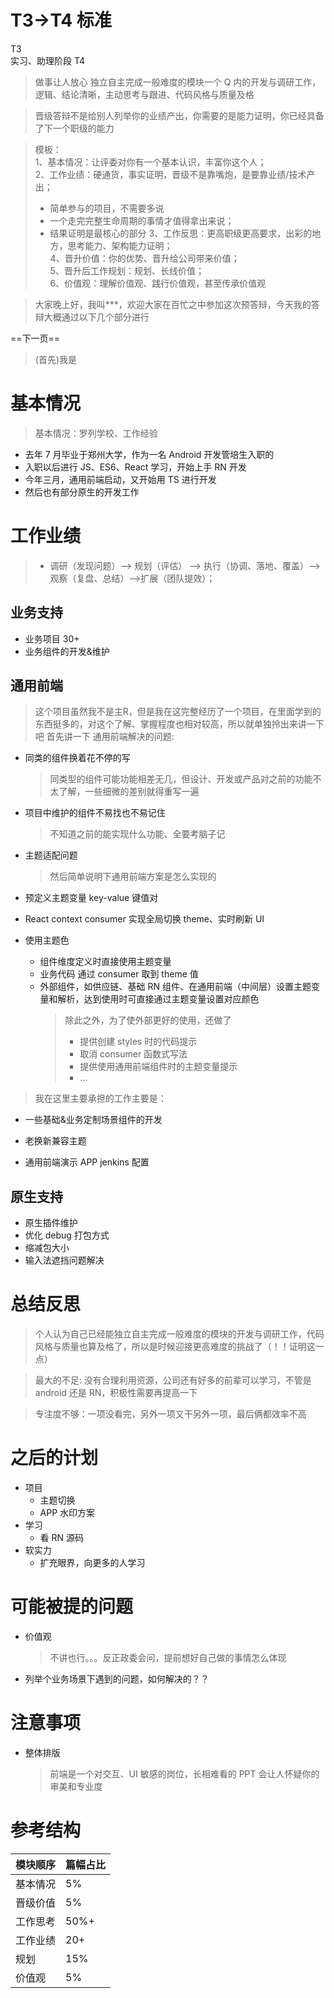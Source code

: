 # T3->T4 标准

T3  
实习、助理阶段
T4

> 做事让人放心
> 独立自主完成一般难度的模块一个 Q 内的开发与调研工作，逻辑、结论清晰，主动思考与跟进、代码风格与质量及格

> 晋级答辩不是给别人列举你的业绩产出，你需要的是能力证明，你已经具备了下一个职级的能力

> 模板：  
> 1、基本情况：让评委对你有一个基本认识，丰富你这个人；  
> 2、工作业绩：硬通货，事实证明，晋级不是靠嘴炮，是要靠业绩/技术产出；
>
> - 简单参与的项目，不需要多说
> - 一个走完完整生命周期的事情才值得拿出来说；
> - 结果证明是最核心的部分
>   3、工作反思：更高职级更高要求，出彩的地方，思考能力、架构能力证明；  
>   4、晋升价值：你的优势、晋升给公司带来价值；  
>   5、晋升后工作规划：规划、长线价值；  
>   6、价值观：理解价值观、践行价值观，甚至传承价值观

> 大家晚上好，我叫\*\*\*，欢迎大家在百忙之中参加这次预答辩，今天我的答辩大概通过以下几个部分进行

==下一页==

> (首先)我是

# 基本情况

> 基本情况：罗列学校、工作经验

- 去年 7 月毕业于郑州大学，作为一名 Android 开发管培生入职的
- 入职以后进行 JS、ES6、React 学习，开始上手 RN 开发
- 今年三月，通用前端启动，又开始用 TS 进行开发
- 然后也有部分原生的开发工作

# 工作业绩

> - 调研（发现问题）–> 规划（评估） --> 执行（协调、落地、覆盖）–> 观察（复盘、总结）-->扩展（团队提效）；

## 业务支持

- 业务项目 30+
- 业务组件的开发&维护

## 通用前端

> 这个项目虽然我不是主R，但是我在这完整经历了一个项目，在里面学到的东西挺多的，对这个了解、掌握程度也相对较高，所以就单独拎出来讲一下吧
> 首先讲一下
> 通用前端解决的问题:

- 同类的组件换着花不停的写
  > 同类型的组件可能功能相差无几，但设计、开发或产品对之前的功能不太了解，一些细微的差别就得重写一遍
- 项目中维护的组件不易找也不易记住
  > 不知道之前的能实现什么功能、全要考脑子记
- 主题适配问题
  > 然后简单说明下通用前端方案是怎么实现的
- 预定义主题变量 key-value 键值对
- React context consumer 实现全局切换 theme、实时刷新 UI
- 使用主题色

  - 组件维度定义时直接使用主题变量
  - 业务代码 通过 consumer 取到 theme 值
  - 外部组件，如供应链、基础 RN 组件、在通用前端（中间层）设置主题变量和解析，达到使用时可直接通过主题变量设置对应颜色
    > 除此之外，为了使外部更好的使用，还做了
    >
    > - 提供创建 styles 时的代码提示
    > - 取消 consumer 函数式写法
    > - 提供使用通用前端组件时的主题变量提示
    > - ...

> 我在这里主要承担的工作主要是：

- 一些基础&业务定制场景组件的开发
- 老换新兼容主题

- 通用前端演示 APP jenkins 配置

## 原生支持

- 原生插件维护
- 优化 debug 打包方式
- 缩减包大小
- 输入法遮挡问题解决

# 总结反思

> 个人认为自己已经能独立自主完成一般难度的模块的开发与调研工作，代码风格与质量也算及格了，所以是时候迎接更高难度的挑战了（！！证明这一点）

> 最大的不足: 没有合理利用资源，公司还有好多的前辈可以学习，不管是 android 还是 RN，积极性需要再提高一下

> 专注度不够：一项没看完，另外一项又干另外一项，最后俩都效率不高

# 之后的计划

- 项目
  - 主题切换
  - APP 水印方案
- 学习
  - 看 RN 源码
- 软实力
  - 扩充眼界，向更多的人学习

# 可能被提的问题

- 价值观
  > 不讲也行。。。反正政委会问，提前想好自己做的事情怎么体现
- 列举个业务场景下遇到的问题，如何解决的？？

# 注意事项

- 整体排版
  > 前端是一个对交互、UI 敏感的岗位，长相难看的 PPT 会让人怀疑你的审美和专业度

# 参考结构

| 模块顺序 | 篇幅占比 |
| -------- | -------- |
| 基本情况 | 5%       |
| 晋级价值 | 5%       |
| 工作思考 | 50%+     |
| 工作业绩 | 20+      |
| 规划     | 15%      |
| 价值观   | 5%       |

